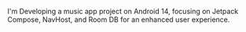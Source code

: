 I'm Developing a music app project on Android 14, focusing on Jetpack Compose, NavHost, and Room DB for an enhanced user experience.
